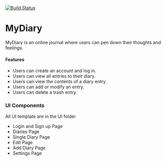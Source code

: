 [![Build Status](https://travis-ci.org/onwuvic/myDiary-React.svg?branch=staging)](https://travis-ci.org/onwuvic/myDiary-React)

# MyDiary

MyDiary is an online journal where users can pen down their thoughts and feelings.

#### Features
* Users can create an account and log in.
* Users can view all entries to their diary.
* Users can view the contents of a diary entry.
* Users can add or modify an entry.
* Users can delete a trash entry.

### UI Components
All UI template are in the UI folder
* Login and Sign up Page
* Diaries Page
* Single Diary Page
* Edit Page
* Add Diary Page
* Settings Page